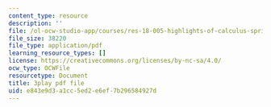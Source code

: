 ```yaml
---
content_type: resource
description: ''
file: /ol-ocw-studio-app/courses/res-18-005-highlights-of-calculus-spring-2010/e843e9d3a1cc5ed2e6ef7b296584927d_WU1m2QQrlho.pdf
file_size: 38220
file_type: application/pdf
learning_resource_types: []
license: https://creativecommons.org/licenses/by-nc-sa/4.0/
ocw_type: OCWFile
resourcetype: Document
title: 3play pdf file
uid: e843e9d3-a1cc-5ed2-e6ef-7b296584927d
---
```


